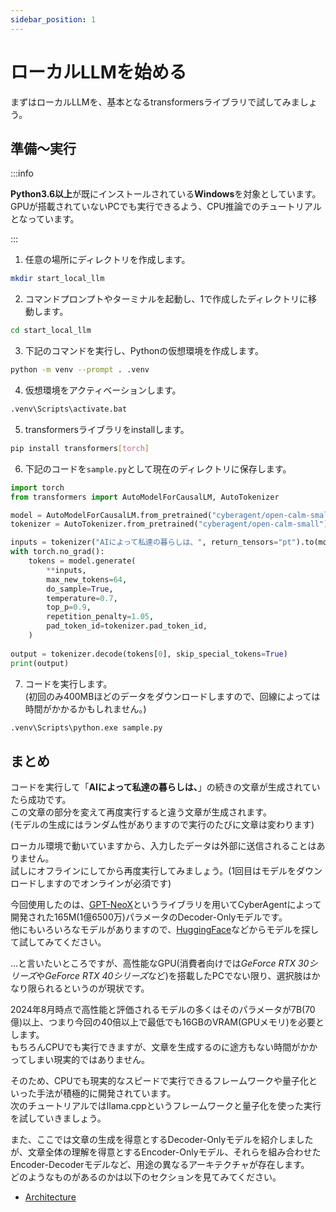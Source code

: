 ```yaml
---
sidebar_position: 1
---
```


# ローカルLLMを始める
まずはローカルLLMを、基本となるtransformersライブラリで試してみましょう。

## 準備～実行
:::info

**Python3.6以上**が既にインストールされている**Windows**を対象としています。\
GPUが搭載されていないPCでも実行できるよう、CPU推論でのチュートリアルとなっています。

:::

1. 任意の場所にディレクトリを作成します。
```bash
mkdir start_local_llm
```

2. コマンドプロンプトやターミナルを起動し、1で作成したディレクトリに移動します。
```bash
cd start_local_llm
```

3. 下記のコマンドを実行し、Pythonの仮想環境を作成します。
```bash
python -m venv --prompt . .venv
```

4. 仮想環境をアクティベーションします。
```bash
.venv\Scripts\activate.bat
```

5. transformersライブラリをinstallします。
```bash
pip install transformers[torch]
```

6. 下記のコードを`sample.py`として現在のディレクトリに保存します。
```python
import torch
from transformers import AutoModelForCausalLM, AutoTokenizer

model = AutoModelForCausalLM.from_pretrained("cyberagent/open-calm-small", torch_dtype=torch.float16)
tokenizer = AutoTokenizer.from_pretrained("cyberagent/open-calm-small")

inputs = tokenizer("AIによって私達の暮らしは、", return_tensors="pt").to(model.device)
with torch.no_grad():
    tokens = model.generate(
        **inputs,
        max_new_tokens=64,
        do_sample=True,
        temperature=0.7,
        top_p=0.9,
        repetition_penalty=1.05,
        pad_token_id=tokenizer.pad_token_id,
    )
    
output = tokenizer.decode(tokens[0], skip_special_tokens=True)
print(output)
```

7. コードを実行します。\
(初回のみ400MBほどのデータをダウンロードしますので、回線によっては時間がかかるかもしれません。)
```bash
.venv\Scripts\python.exe sample.py
```

## まとめ
コードを実行して「**AIによって私達の暮らしは、**」の続きの文章が生成されていたら成功です。\
この文章の部分を変えて再度実行すると違う文章が生成されます。\
(モデルの生成にはランダム性がありますので実行のたびに文章は変わります)

ローカル環境で動いていますから、入力したデータは外部に送信されることはありません。\
試しにオフラインにしてから再度実行してみましょう。(1回目はモデルをダウンロードしますのでオンラインが必須です)

今回使用したのは、[GPT-NeoX](https://github.com/EleutherAI/gpt-neox)というライブラリを用いてCyberAgentによって開発された165M(1億6500万)パラメータのDecoder-Onlyモデルです。\
他にもいろいろなモデルがありますので、[HuggingFace](https://huggingface.co/)などからモデルを探して試してみてください。

...と言いたいところですが、高性能なGPU(消費者向けでは*GeForce RTX 30シリーズ*や*GeForce RTX 40シリーズ*など)を搭載したPCでない限り、選択肢はかなり限られるというのが現状です。

2024年8月時点で高性能と評価されるモデルの多くはそのパラメータが7B(70億)以上、つまり今回の40倍以上で最低でも16GBのVRAM(GPUメモリ)を必要とします。\
もちろんCPUでも実行できますが、文章を生成するのに途方もない時間がかかってしまい現実的ではありません。

そのため、CPUでも現実的なスピードで実行できるフレームワークや量子化といった手法が積極的に開発されています。\
次のチュートリアルではllama.cppというフレームワークと量子化を使った実行を試していきましょう。

また、ここでは文章の生成を得意とするDecoder-Onlyモデルを紹介しましたが、文章全体の理解を得意とするEncoder-Onlyモデル、それらを組み合わせたEncoder-Decoderモデルなど、用途の異なるアーキテクチャが存在します。\
どのようなものがあるのかは以下のセクションを見てみてください。
- [Architecture](/docs/category/architecture/)
